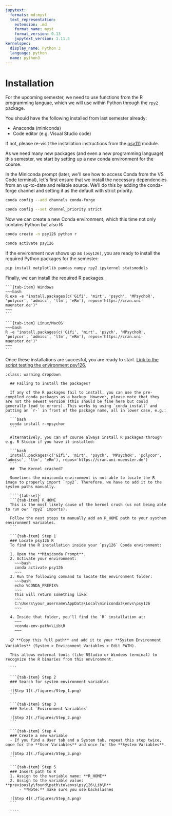 ```yaml
---
jupytext:
  formats: md:myst
  text_representation:
    extension: .md
    format_name: myst
    format_version: 0.13
    jupytext_version: 1.11.5
kernelspec:
  display_name: Python 3
  language: python
  name: python3
---
```


# Installation

For the upcoming semester, we need to use functions from the R programming languae, which we will use within Python through the `rpy2` package.

You should have the following installed from last semester already:

- Anaconda (miniconda)
- Code editor (e.g. Visual Studio code)

If not, please re-visit the installation instructions from the [psy111](https://mibur1.github.io/psy111/book/introduction/1_Setup/0_Introduction.html) module.

As we need many new packages (and even a new programming language) this semester, we start by setting up a new conda environment for the course. 

In the Miniconda prompt (later, we'll see how to access Conda from the VS Code terminal), let's first ensure that we install the necessary dependencies from an up-to-date and reliable source. We’ll do this by adding the conda-forge channel and setting it as the default with strict priority.

```bash
conda config --add channels conda-forge
```
```bash
conda config --set channel_priority strict
```

Now we can create a new Conda environment, which this time not only contains Python but also R:


```bash
conda create -n psy126 python r
```
```bash
conda activate psy126
```

If the environment now shows up as `(psy126)`, you are ready to install the required Python packages for the semester:

```bash
pip install matplotlib pandas numpy rpy2 ipykernel statsmodels
```

Finally, we can install the required R packages.


````{tab-set}
```{tab-item} Windows
~~~bash
R.exe -e "install.packages(c('Gifi', 'mirt', 'psych', 'MPsychoR', 'polycor', 'admisc', 'ltm', 'eRm'), repos='https://cran.uni-muenster.de')"
~~~
```

```{tab-item} Linux/MacOS
~~~bash
R -e "install.packages(c('Gifi', 'mirt', 'psych', 'MPsychoR', 'polycor', 'admisc', 'ltm', 'eRm'), repos='https://cran.uni-muenster.de')"
~~~
```
````

Once these installations are succesful, you are ready to start.
[Link to the script testing the environment psy126.](https://elearning.uni-oldenburg.de/dispatch.php/course/files/index/fb7cffb2862814204658237b158e2baf?cid=8d69f333772c13bb395a1419339af627)


`````{admonition} 🔧 Potential Issues
:class: warning dropdown

  ## Failing to install the packages?

  If any of the R packages fail to install, you can use the pre-compiled conda packages as a backup. However, please note that they are not the newest version (this should be fine here but could generally lead to errors). This works by using `conda install` and putting an `r-` in front of the package name, all in lower case, e.g.:

  ```bash
  conda install r-mpsychor
  ```

  Alternatively, you can of course always install R packages through e.g. R Studio if you have it installed:

  ```bash
  install.packages(c('Gifi', 'mirt', 'psych', 'MPsychoR', 'polycor', 'admisc', 'ltm', 'eRm'), repos='https://cran.uni-muenster.de')
  ```
  ##  The Kernel crashed?

  Sometimes the miniconda environment is not able to locate the R image to properly import `rpy2`. Therefore, we have to add it to the system paths manually.

  ````{tab-set}
  ```{tab-item} R_HOME
  This is the most likely cause of the kernel crush (us not being able to run owr `rpy2` imports).
  
  Follow the next steps to manually add an R_HOME path to your systhem environment variables.
  ```

  ```{tab-item} Step 1
  ### Locate psy126 R
  To find the R installation inside your `psy126` Conda environment:

  1. Open the **Miniconda Prompt**.
  2. Activate your environment:
    ~~~bash
    conda activate psy126
    ~~~
  3. Run the following command to locate the environment folder:
    ~~~bash
    echo %CONDA_PREFIX%
    ~~~
    This will return something like:
    ~~~
    C:\Users\your_username\AppData\Local\miniconda3\envs\psy126
    ~~~

  4. Inside that folder, you'll find the `R` installation at:
    ~~~
    <conda-env-path>\Lib\R
    ~~~

  📋 **Copy this full path** and add it to your **System Environment Variables** (System > Environment Variables > Edit PATH).

  This allows external tools (like RStudio or Windows terminal) to recognize the R binaries from this environment.

  ```

  ```{tab-item} Step 2
  ### Search for system environment variables 

  ![Step 1](./figures/Step_1.png)
  ```

  ```{tab-item} Step 3
  ### Select `Environment Variables` 

  ![Step 2](./figures/Step_2.png)
  ```

  ```{tab-item} Step 4
  ### Create a new variable
  - If you find a User tab and a System tab, repeat this step twice, once for the **User Variables** and once for the **System Variables**.

  ![Step 3](./figures/Step_3.png)
  ```

  ```{tab-item} Step 5
  ### Insert path to R
  1. Assign to the variable name: **R_HOME**
  2. Assign to the variable value: **previously\found\path\to\envs\psy126\Lib\R**
      - **Note:** make sure you use backslashes

  ![Step 4](./figures/Step_4.png)
  ```

  ````

`````
